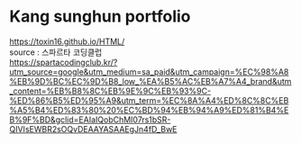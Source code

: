 # Kang sunghun portfolio<br>
https://toxin16.github.io/HTML/ <br>
source : 스파르타 코딩클럽<br>
https://spartacodingclub.kr/?utm_source=google&utm_medium=sa_paid&utm_campaign=%EC%98%A8%EB%9D%BC%EC%9D%B8_low_%EA%B5%AC%EB%A7%A4_brand&utm_content=%EB%B8%8C%EB%9E%9C%EB%93%9C-%ED%86%B5%ED%95%A9&utm_term=%EC%8A%A4%ED%8C%8C%EB%A5%B4%ED%83%80%20%EC%BD%94%EB%94%A9%ED%81%B4%EB%9F%BD&gclid=EAIaIQobChMI07rs1bSR-QIVIsEWBR2sOQvDEAAYASAAEgJn4fD_BwE
<br>
